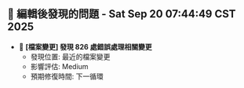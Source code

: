 ## 🚨 編輯後發現的問題 - Sat Sep 20 07:44:49 CST 2025

- 🔄 **[檔案變更] 發現      826 處錯誤處理相關變更**
  - 發現位置: 最近的檔案變更
  - 影響評估: Medium
  - 預期修復時間: 下一循環

